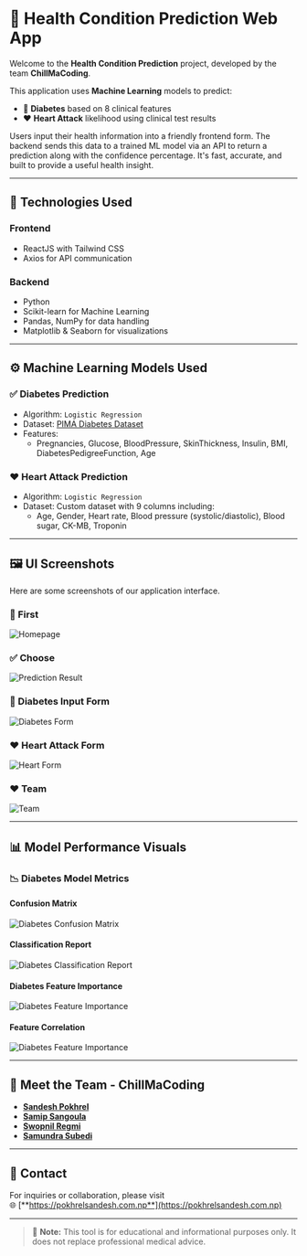 # 💓 Health Condition Prediction Web App

Welcome to the **Health Condition Prediction** project, developed by the team **ChillMaCoding**.

This application uses **Machine Learning** models to predict:
- 🧪 **Diabetes** based on 8 clinical features
- ❤️ **Heart Attack** likelihood using clinical test results

Users input their health information into a friendly frontend form. The backend sends this data to a trained ML model via an API to return a prediction along with the confidence percentage. It's fast, accurate, and built to provide a useful health insight.

---

## 🧠 Technologies Used

### Frontend
- ReactJS with Tailwind CSS
- Axios for API communication

### Backend
- Python
- Scikit-learn for Machine Learning
- Pandas, NumPy for data handling
- Matplotlib & Seaborn for visualizations

---

## ⚙️ Machine Learning Models Used

### ✅ Diabetes Prediction
- Algorithm: `Logistic Regression`
- Dataset: [PIMA Diabetes Dataset](https://www.kaggle.com/datasets/mathchi/diabetes-data-set)
- Features:
  - Pregnancies, Glucose, BloodPressure, SkinThickness, Insulin, BMI, DiabetesPedigreeFunction, Age

### ❤️ Heart Attack Prediction
- Algorithm: `Logistic Regression`
- Dataset: Custom dataset with 9 columns including:
  - Age, Gender, Heart rate, Blood pressure (systolic/diastolic), Blood sugar, CK-MB, Troponin

---

## 🖼️ UI Screenshots

Here are some screenshots of our application interface.

### 🔷 First
![Homepage](Screenshots/first.png)


### ✅ Choose
![Prediction Result](Screenshots/main.png)

### 🧪 Diabetes Input Form
![Diabetes Form](Screenshots/diabetesPrediction.png)

### ❤️ Heart Attack Form
![Heart Form](Screenshots/heart-condition.png)

### ❤️ Team
![Team](Screenshots/about.png)

---

## 📊 Model Performance Visuals

### 📉 Diabetes Model Metrics

#### Confusion Matrix
![Diabetes Confusion Matrix](Outcomes/DiabetesConfusionmatrix.png)

#### Classification Report
![Diabetes Classification Report](Outcomes/DiabetesClassificaitonReport.png)

#### Diabetes Feature Importance
![Diabetes Feature Importance ](Outcomes/diabetesfeatureimp.png)

#### Feature Correlation
![Diabetes Feature Importance ](Outcomes/featurecorrelation.png)

---



## 🙌 Meet the Team - ChillMaCoding

- [**Sandesh Pokhrel**](https://pokhrelsandesh.com.np)
- [**Samip Sangoula**](https://www.facebook.com/samip.sangroula)
- [**Swopnil Regmi**](https://www.facebook.com/swopnil.regmi.9)
- [**Samundra Subedi**](https://www.facebook.com/sammuundra.subedi)

---

## 🔗 Contact

For inquiries or collaboration, please visit  
🌐 [**https://pokhrelsandesh.com.np**](https://pokhrelsandesh.com.np)

---

> 🚨 **Note:** This tool is for educational and informational purposes only. It does not replace professional medical advice.

